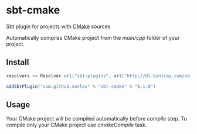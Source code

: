 # sbt-cmake
Sbt plugin for projects with [CMake](http://www.cmake.org/) sources

Automatically compiles CMake project from the _main/cpp_ folder of your project.

## Install

```scala
resolvers += Resolver.url("sbt-plugins", url("http://dl.bintray.com/volodymyr/sbt-plugins/"))(Resolver.ivyStylePatterns)

addSbtPlugin("com.github.vorlov" % "sbt-cmake" % "0.1.0")
```

## Usage

Your CMake project will be compiled automatically before _compile_ step. To compile only your CMake project use _cmakeCompile_ task.

